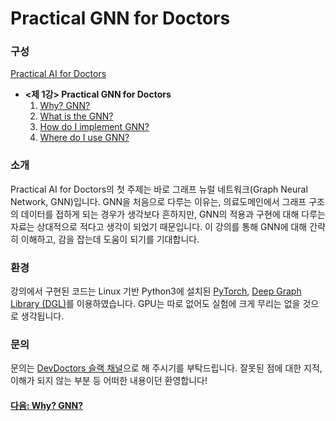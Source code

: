 # Practical GNN for Doctors


### 구성
[Practical AI for Doctors](https://github.com/devdoctors/practical-ai-for-doctors)
- **<제 1강> Practical GNN for Doctors**
  1. [Why? GNN?](https://github.com/devdoctors/practical-ai-for-doctors/blob/main/gnn/01-why.md)
  2. [What is the GNN?](https://github.com/devdoctors/practical-ai-for-doctors/blob/main/gnn/02-what.md)
  3. [How do I implement GNN?](https://github.com/devdoctors/practical-ai-for-doctors/blob/main/gnn/03-how.ipynb)
  4. [Where do I use GNN?](https://github.com/devdoctors/practical-ai-for-doctors/blob/main/gnn/04-where.md)


### 소개
Practical AI for Doctors의 첫 주제는 바로 그래프 뉴럴 네트워크(Graph Neural Network, GNN)입니다.
GNN을 처음으로 다루는 이유는, 의료도메인에서 그래프 구조의 데이터를 접하게 되는 경우가 생각보다 흔하지만, GNN의 적용과 구현에 대해 다루는 자료는 상대적으로 적다고 생각이 되었기 때문입니다.
이 강의를 통해 GNN에 대해 간략히 이해하고, 감을 잡는데 도움이 되기를 기대합니다.


### 환경

강의에서 구현된 코드는 Linux 기반 Python3에 설치된 [PyTorch](https://pytorch.org), [Deep Graph Library (DGL)](https://www.dgl.ai)를 이용하였습니다.
GPU는 따로 없어도 실험에 크게 무리는 없을 것으로 생각됩니다.


### 문의
문의는 [DevDoctors 슬랙 채널](https://devdoctors.slack.com/)으로 해 주시기를 부탁드립니다.
잘못된 점에 대한 지적, 이해가 되지 않는 부분 등 어떠한 내용이던 환영합니다!

#### [다음: Why? GNN?](https://github.com/devdoctors/practical-ai-for-doctors/blob/main/gnn/01-why.md)
